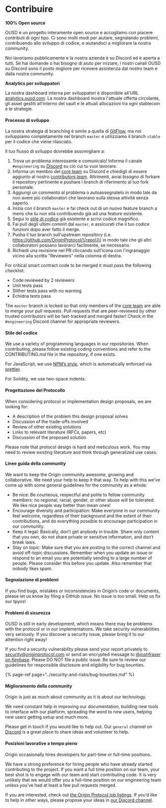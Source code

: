 # Contribuire

**100% Open source**

OUSD è un progetto interamente open source e accogliamo con piacere contributi di ogni tipo. Ci sono molti modi per aiutare, segnalando problemi, contribuendo allo sviluppo di codice, e aiutandoci a migliorare la nostra community.

Noi lavoriamo pubblicamente e la nostra azienda è su Discord ed è aperta a tutti. Se hai domande o hai bisogno di aiuto per iniziare, i nostri canali OUSD su Discord sono il posto migliore per ricevere assistenza dal nostro team e dalla nostra community.

**Analytics per sviluppatori**

La nostra dashboard interna per sviluppatori è disponibile all'URL [analytics.ousd.com](https://analytics.ousd.com). La nostra dashboard mostra l'attuale offerta circolante, gli asset gestiti all'interno del vault e le attuali allocazioni tra ogni stablecoin e le strategie.

#### Processo di sviluppo

La nostra strategia di branching è simile a quella di [ GitFlow](http://nvie.com/posts/a-successful-git-branching-model/), ma noi sviluppiamo completamente nel branch `master` e utilizziamo il branch `stable` per il codice che viene rilasciato.

Il tuo flusso di sviluppo dovrebbe assomigliare a:

1. Trova un problema interessante e comunicalo! Informa il canale `#engineering` su [Discord](https://discord.gg/jyxpUSe) su ciò cui tu vuoi lavorare.
2. Informa un membro del [core team](https://github.com/orgs/OriginProtocol/teams/core/members) su Discord e chiedigli di essere aggiunto al nostro [contributors team](https://github.com/orgs/OriginProtocol/teams/contributors). Altrimenti, avrai bisogno di forkare il repository pertinente e pushare i branch di riferimento al tuo fork personale.
3. Aggiungi un commento al problema o autoassegnatelo in modo tale da non avere più collaboratori che lavorano sulla stessa attività senza saperlo.
4. Inizia con il branch `master` e fai check out di un nuovo feature branch a meno che tu non stia contribuendo già ad una feature esistente.
5. Segui lo [stile di codice](https://docs.originprotocol.com/guides/getting_started/contributing.html#contributing-email-coding-style) già esistente e scrivi codice magnifico.
6. Fai pull degli ultimi commit dal `master`, e assicurati che il tuo codice funzioni dopo aver fatto il merge.
7. Pusha il tuo branch sull'upstream repository \(i.e. https://github.com/OriginProtocol/\[repo\]\) in modo tale che gli altri collaboratori possano lavorarci facilmente, se necessario.
8. Richiedi una revisione nel PR cliccando sull'icona con l'ingranaggio vicino alla scritta "Reviewers" nella colonna di destra.

For critical smart contract code to be merged it must pass the following checklist:

*  Code reviewed by 2 reviewers
*  Unit tests pass
*  Slither tests pass with no warning
*  Echidna tests pass

The `master` branch is locked so that only members of the [core team](https://github.com/orgs/OriginProtocol/teams/core) are able to merge your pull requests. Pull requests that are peer-reviewed by other trusted contributors will be fast-tracked and merged faster! Check in the `#engineering` Discord channel for appropriate reviewers.

#### Stile del codice

We use a variety of programming languages in our repositories. When contributing, please follow existing coding conventions and refer to the CONTRIBUTING.md file in the repository, if one exists.

For JavaScript, we use [NPM’s style](https://docs.npmjs.com/misc/coding-style), which is automatically enforced via [prettier](https://prettier.io/).

For Solidity, we use two-space indents.

#### Progettazione del Protocollo

When considering protocol or implementation design proposals, we are looking for:

* A description of the problem this design proposal solves
* Discussion of the trade-offs involved
* Review of other existing solutions
* Links to relevant literature \(RFCs, papers, etc\)
* Discussion of the proposed solution

Please note that protocol design is hard and meticulous work. You may need to review existing literature and think through generalized use cases.

#### Linee guida della community

We want to keep the Origin community awesome, growing and collaborative. We need your help to keep it that way. To help with this we’ve come up with some general guidelines for the community as a whole:

* Be nice: Be courteous, respectful and polite to fellow community members: no regional, racial, gender, or other abuse will be tolerated. We like nice people way better than mean ones!
* Encourage diversity and participation: Make everyone in our community feel welcome, regardless of their background and the extent of their contributions, and do everything possible to encourage participation in our community.
* Keep it legal: Basically, don’t get anybody in trouble. Share only content that you own, do not share private or sensitive information, and don’t break laws.
* Stay on topic: Make sure that you are posting to the correct channel and avoid off-topic discussions. Remember when you update an issue or respond to an email you are potentially sending to a large number of people. Please consider this before you update. Also remember that nobody likes spam.

#### Segnalazione di problemi

If you find bugs, mistakes or inconsistencies in Origin’s code or documents, please let us know by filing a GitHub issue. No issue is too small. Help us fix our tpyos!

#### Problemi di sicurezza

OUSD is still in early development, which means there may be problems with the protocol or in our implementations. We take security vulnerabilities very seriously. If you discover a security issue, please bring it to our attention right away!

If you find a security vulnerability please send your report privately to [security@originprotocol.com](mailto:security@originprotocol.com) or send an encrypted message to [@joshfraser on Keybase](https://keybase.io/joshfraser). Please DO NOT file a public issue. Be sure to review our guidelines for responsible disclosure and eligibility for bug bounties.

{% page-ref page="../security-and-risks/bug-bounties.md" %}

#### **Miglioramento della community**

Origin is just as much about community as it is about our technology.

We need constant help in improving our documentation, building new tools to interface with our platform, spreading the word to new users, helping new users getting setup and much more.

Please get in touch if you would like to help out. Our `general` channel on [Discord](https://www.originprotocol.com/discord) is a great place to share ideas and volunteer to help.

#### Posizioni lavorative a tempo pieno

Origin occasionally hires developers for part-time or full-time positions.

We have a strong preference for hiring people who have already started contributing to the project. If you want a full time position on our team, your best shot is to engage with our team and start contributing code. It is very unlikely that we would offer you a full-time position on our engineering team unless you’ve had at least a few pull requests merged.

If you are interested, check out [the Origin Protocol job listings](https://angel.co/originprotocol/jobs). If you’d like to help in other ways, please propose your ideas in [our Discord channel](https://www.originprotocol.com/discord).



